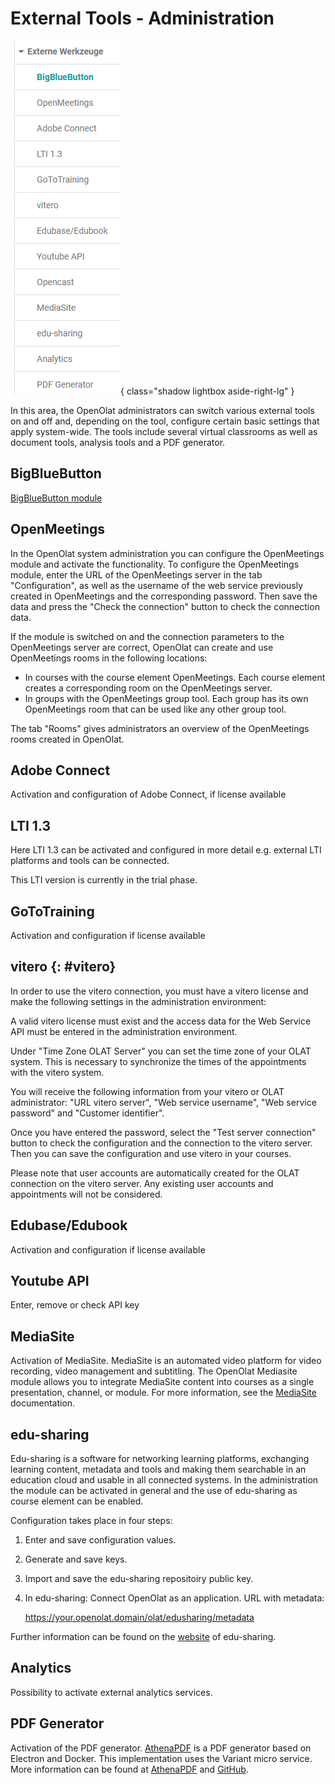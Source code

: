 # External Tools - Administration

![](assets/externe_Werkzeuge_16.png){ class="shadow lightbox aside-right-lg" }

In this area, the OpenOlat administrators can switch various external tools on
and off and, depending on the tool, configure certain basic settings that
apply system-wide. The tools include several virtual classrooms as well as
document tools, analysis tools and a PDF generator.

## BigBlueButton

[BigBlueButton module](BigBlueButton_module.md)

## OpenMeetings

In the OpenOlat system administration you can configure the OpenMeetings
module and activate the functionality. To configure the OpenMeetings module,
enter the URL of the OpenMeetings server in the tab "Configuration", as well
as the username of the web service previously created in OpenMeetings and the
corresponding password. Then save the data and press the "Check the
connection" button to check the connection data.

If the module is switched on and the connection parameters to the OpenMeetings
server are correct, OpenOlat can create and use OpenMeetings rooms in the
following locations:

  * In courses with the course element OpenMeetings. Each course element creates a corresponding room on the OpenMeetings server.
  * In groups with the OpenMeetings group tool. Each group has its own OpenMeetings room that can be used like any other group tool.

The tab "Rooms" gives administrators an overview of the OpenMeetings rooms
created in OpenOlat.
  

## Adobe Connect

Activation and configuration of Adobe Connect, if license available

## LTI 1.3

Here LTI 1.3 can be activated and configured in more detail e.g. external LTI
platforms and tools can be connected.

This LTI version is currently in the trial phase.

## GoToTraining

Activation and configuration if license available

## vitero {: #vitero}

In order to use the vitero connection, you must have a vitero license and make
the following settings in the administration environment:

A valid vitero license must exist and the access data for the Web Service API
must be entered in the administration environment.

Under "Time Zone OLAT Server" you can set the time zone of your OLAT system.
This is necessary to synchronize the times of the appointments with the vitero
system.

You will receive the following information from your vitero or OLAT
administrator: "URL vitero server", "Web service username", "Web service
password" and "Customer identifier".

Once you have entered the password, select the "Test server connection" button
to check the configuration and the connection to the vitero server. Then you
can save the configuration and use vitero in your courses.

Please note that user accounts are automatically created for the OLAT
connection on the vitero server. Any existing user accounts and appointments
will not be considered.

## Edubase/Edubook

Activation and configuration if license available

## Youtube API

Enter, remove or check API key

## MediaSite

Activation of MediaSite. MediaSite is an automated video platform for video
recording, video management and subtitling. The OpenOlat Mediasite module
allows you to integrate MediaSite content into courses as a single
presentation, channel, or module. For more information, see the
[MediaSite](https://mediasite.com/) documentation.

  

## edu-sharing

Edu-sharing is a software for networking learning platforms, exchanging
learning content, metadata and tools and making them searchable in an
education cloud and usable in all connected systems. In the administration the
module can be activated in general and the use of edu-sharing as course
element can be enabled.

Configuration takes place in four steps:  
1. Enter and save configuration values.  
2. Generate and save keys.  
3. Import and save the edu-sharing repositoiry public key.  
4. In edu-sharing: Connect OpenOlat as an application. URL with metadata:  

	https://your.openolat.domain/olat/edusharing/metadata

Further information can be found on the [website](https://edu-sharing.com/) of
edu-sharing.

## Analytics

Possibility to activate external analytics services.

## PDF Generator

Activation of the PDF generator. [AthenaPDF](https://www.athenapdf.com) is a
PDF generator based on Electron and Docker. This implementation uses the
Variant micro service. More information can be found at
[AthenaPDF](https://www.athenapdf.com) and
[GitHub](https://github.com/arachnys/athenapdf/tree/master/weaver).

